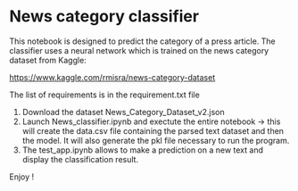 # News category classifier

This notebook is designed to predict the category of a press article. The classifier uses a neural network which is trained on the news category dataset from Kaggle:

https://www.kaggle.com/rmisra/news-category-dataset

The list of requirements is in the requirement.txt file

1) Download the dataset News_Category_Dataset_v2.json
2) Launch News_classifier.ipynb and exectute the entire notebook -> this will create the data.csv file containing the parsed text dataset and then the model. It will also generate the pkl file necessary to run the program.
3) The test_app.ipynb allows to make a prediction on a new text and display the classification result.

Enjoy !